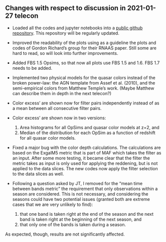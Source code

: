 Changes with respect to discussion in 2021-01-27 telecon
--------------------------------------------------------

* Loaded all the codes and jupyter notebooks into a [public github repository](https://github.com/rjassef/AGN_Photoz_LSST_OpSim). This repository will be regularly updated.  

* Improved the readability of the plots using as a guideline the plots and codes of Gordon Richard’s group for their RNAAS paper. Still some are hard to read, so will look into further improvements.

* Added FBS 1.5 Opsims, so that now all plots use FBS 1.5 and 1.6. FBS 1.7 needs to be added.  

* Implemented two physical models for the quasar colors instead of the broken power-law: the AGN template from Assef et al. (2010), and the semi-empirical colors from Matthew Temple’s work. (Maybe Matthew can describe them in depth in the next telecon?)

* Color excess’ are shown now for filter pairs independently instead of as a mean between all consecutive filter pairs.

* Color excess’ are shown now in two versions:
  1. Area histograms for all OpSims and quasar color models at z=2, and
  2. Median of the distribution for each OpSim as a function of redshift for all quasar color models.

* Fixed a major bug with the color depth calculations. The calculations are based on the ExgalM5 metric that is part of MAF which takes the filter as an input. After some more testing, it became clear that the filter the metric takes as input is only used for applying the reddening, but is not applied to the data slices. The new codes now apply the filter selection to the data slices as well.

* Following a question asked by JT, I removed for the “mean time between bands metric” the requirement that only observations within a season are considered. This is not necessary, and considering the seasons could have two potential issues (granted both are extreme cases that we are very unlikely to find):
  1. that one band is taken right at the end of the season and the next band is taken right at the beginning of the next season, and
  2. that only one of the bands is taken during a season.

As expected, though, results are not significantly affected.
